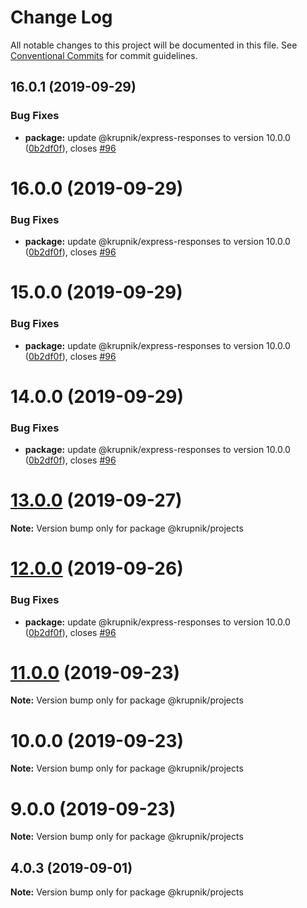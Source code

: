 # Change Log

All notable changes to this project will be documented in this file.
See [Conventional Commits](https://conventionalcommits.org) for commit guidelines.

## 16.0.1 (2019-09-29)


### Bug Fixes

* **package:** update @krupnik/express-responses to version 10.0.0 ([0b2df0f](https://github.com/yurikrupniktools/client-apps/commit/0b2df0f)), closes [#96](https://github.com/yurikrupniktools/client-apps/issues/96)





# 16.0.0 (2019-09-29)


### Bug Fixes

* **package:** update @krupnik/express-responses to version 10.0.0 ([0b2df0f](https://github.com/yurikrupniktools/client-apps/commit/0b2df0f)), closes [#96](https://github.com/yurikrupniktools/client-apps/issues/96)





# 15.0.0 (2019-09-29)


### Bug Fixes

* **package:** update @krupnik/express-responses to version 10.0.0 ([0b2df0f](https://github.com/yurikrupniktools/client-apps/commit/0b2df0f)), closes [#96](https://github.com/yurikrupniktools/client-apps/issues/96)





# 14.0.0 (2019-09-29)


### Bug Fixes

* **package:** update @krupnik/express-responses to version 10.0.0 ([0b2df0f](https://github.com/yurikrupniktools/client-apps/commit/0b2df0f)), closes [#96](https://github.com/yurikrupniktools/client-apps/issues/96)





# [13.0.0](https://github.com/yurikrupniktools/client-apps/compare/@krupnik/projects@12.0.0...@krupnik/projects@13.0.0) (2019-09-27)

**Note:** Version bump only for package @krupnik/projects





# [12.0.0](https://github.com/yurikrupniktools/client-apps/compare/@krupnik/projects@11.0.0...@krupnik/projects@12.0.0) (2019-09-26)


### Bug Fixes

* **package:** update @krupnik/express-responses to version 10.0.0 ([0b2df0f](https://github.com/yurikrupniktools/client-apps/commit/0b2df0f)), closes [#96](https://github.com/yurikrupniktools/client-apps/issues/96)





# [11.0.0](https://github.com/yurikrupniktools/client-apps/compare/@krupnik/projects@10.0.0...@krupnik/projects@11.0.0) (2019-09-23)

**Note:** Version bump only for package @krupnik/projects





# 10.0.0 (2019-09-23)

**Note:** Version bump only for package @krupnik/projects





# 9.0.0 (2019-09-23)

**Note:** Version bump only for package @krupnik/projects





## 4.0.3 (2019-09-01)

**Note:** Version bump only for package @krupnik/projects
